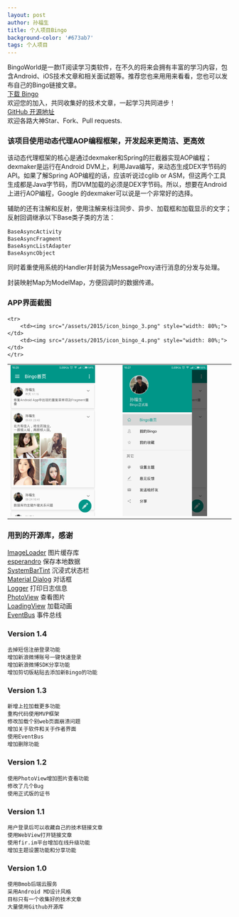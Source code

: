 ```yaml
---
layout: post
author: 孙福生
title: 个人项目Bingo
background-color: '#673ab7'
tags: 个人项目
---
```


BingoWorld是一款IT阅读学习类软件，在不久的将来会拥有丰富的学习内容，包含Android、iOS技术文章和相关面试题等。推荐您也来用用来看看，您也可以发布自己的Bingo链接文章。<br/>
[下载 Bingo](http://fir.im/Bingo)<br/>
欢迎您的加入，共同收集好的技术文章，一起学习共同进步！<br/>
[GitHub 开源地址](https://github.com/sunfusheng/Bingo)<br/>
欢迎各路大神Star、Fork、Pull requests.<br/>

### 该项目使用动态代理AOP编程框架，开发起来更简洁、更高效

该动态代理框架的核心是通过dexmaker和Spring的拦截器实现AOP编程；dexmaker是运行在Android DVM上，利用Java编写，来动态生成DEX字节码的API。如果了解Spring AOP编程的话，应该听说过cglib or ASM，但这两个工具生成都是Java字节码，而DVM加载的必须是DEX字节码。所以，想要在Android上进行AOP编程，Google 的dexmaker可以说是一个非常好的选择。

辅助的还有注解和反射，使用注解来标注同步、异步、加载框和加载显示的文字；反射回调继承以下Base类子类的方法：

	BaseAsyncActivity
	BaseAsyncFragment
	BaseAsyncListAdapter
	BaseAsyncObject

同时着重使用系统的Handler并封装为MessageProxy进行消息的分发与处理。

封装映射Map为ModelMap，方便回调时的数据传递。

### APP界面截图

<table>
    <tr>
        <td><img src="/assets/2015/icon_bingo_1.png" style="width: 80%;"></td>
        <td><img src="/assets/2015/icon_bingo_2.png" style="width: 80%;"></td>
    </tr>

    <tr>
        <td><img src="/assets/2015/icon_bingo_3.png" style="width: 80%;"></td>
        <td><img src="/assets/2015/icon_bingo_4.png" style="width: 80%;"></td>
    </tr>
</table>

### 用到的开源库，感谢

[ImageLoader](https://github.com/nostra13/Android-Universal-Image-Loader) 图片缓存库  
[esperandro](https://github.com/dkunzler/esperandro) 保存本地数据  
[SystemBarTint](https://github.com/jgilfelt/SystemBarTint) 沉浸式状态栏  
[Material Dialog](https://github.com/afollestad/material-dialogs) 对话框  
[Logger](https://github.com/orhanobut/logger) 打印日志信息  
[PhotoView](https://github.com/chrisbanes/PhotoView) 查看图片  
[LoadingView](https://github.com/zzz40500/android-shapeLoadingView) 加载动画  
[EventBus](https://github.com/greenrobot/EventBus) 事件总线  

### Version 1.4

	去掉短信注册登录功能
	增加新浪微博账号一键快速登录
	增加新浪微博SDK分享功能
	增加剪切版粘贴去添加新Bingo的功能

### Version 1.3

	新增上拉加载更多功能
	重构代码使用MVP框架
	修改加载个别web页面崩溃问题
	增加关于软件和关于作者界面
	使用EventBus
	增加删除功能

### Version 1.2

	使用PhotoView增加图片查看功能
	修改了几个Bug
	使用正式版的证书

### Version 1.1

	用户登录后可以收藏自己的技术链接文章
	使用WebView打开链接文章
	使用fir.im平台增加在线升级功能
	增加主题设置功能和分享功能

### Version 1.0

	使用Bmob后端云服务
	采用Android MD设计风格
	目标只有一个收集好的技术文章
	大量使用Github开源库
